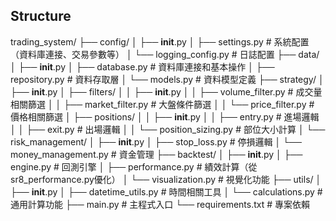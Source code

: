 ## Structure 


trading_system/
├── config/
│   ├── __init__.py
│   ├── settings.py          # 系統配置（資料庫連接、交易參數等）
│   └── logging_config.py    # 日誌配置
├── data/
│   ├── __init__.py
│   ├── database.py         # 資料庫連接和基本操作
│   ├── repository.py       # 資料存取層
│   └── models.py          # 資料模型定義
├── strategy/
│   ├── __init__.py
│   ├── filters/
│   │   ├── __init__.py
│   │   ├── volume_filter.py      # 成交量相關篩選
│   │   ├── market_filter.py      # 大盤條件篩選
│   │   └── price_filter.py       # 價格相關篩選
│   ├── positions/
│   │   ├── __init__.py
│   │   ├── entry.py             # 進場邏輯
│   │   ├── exit.py              # 出場邏輯
│   │   └── position_sizing.py   # 部位大小計算
│   └── risk_management/
│       ├── __init__.py
│       ├── stop_loss.py         # 停損邏輯
│       └── money_management.py   # 資金管理
├── backtest/
│   ├── __init__.py
│   ├── engine.py               # 回測引擎
│   ├── performance.py          # 績效計算（從sr8_performance.py優化）
│   └── visualization.py        # 視覺化功能
├── utils/
│   ├── __init__.py
│   ├── datetime_utils.py       # 時間相關工具
│   └── calculations.py         # 通用計算功能
├── main.py                     # 主程式入口
└── requirements.txt            # 專案依賴
